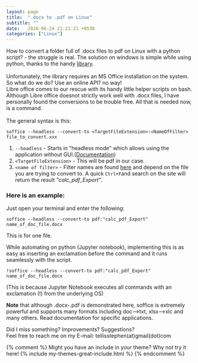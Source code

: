 ```yaml
---
layout: page
title:  ".docx to .pdf on Linux"
subtitle: ""
date:   2020-06-24 21:21:21 +0530
categories: ["Linux"]
---
```

How to convert a folder full of  .docx files to pdf on Linux with a python script? - the struggle is real.
The solution on windows is simple while using python, thanks to the handy [library](https://pypi.org/project/docx2pdf/ "Go to site").  
<br>
Unfortunately, the library requires an MS Office installation on the system. So what do we do? Use an online API? no way!   
Libre office comes to our rescue with its handy little helper scripts on bash.   
Although Libre office doesnot strictly work well with .docx files, I have personally found the conversions to be trouble free.
All that is needed now, is a command.   
<br>
The general syntax is this:
```
soffice --headless --convert-to <TargetFileExtension>:<NameOfFilter> file_to_convert.xxx
```
1. `--headless` - Starts in "headless mode" which allows using the application without GUI.([Documentation](https://help.libreoffice.org/Common/Starting_the_Software_With_Parameters "Go to site"))   
2. `<TargetFileExtension>` - This will be pdf in our case.  
3. `<name of filter>`  - Filter names are found [here](https://cgit.freedesktop.org/libreoffice/core/tree/filter/source/config/fragments/filters "Go to site") and depend on the file you are trying to convert to. A quick `Ctrl+F`and search on the site will return the result *"calc_pdf_Export"*.   

### Here is an example:  

Just open your terminal and enter the following:
```
soffice --headless --convert-to pdf:"calc_pdf_Export" name_of_doc_file.docx
```
This is for one file.   

While automating on python (Jupyter notebook), implementing this is as easy as inserting an exclamation before the command and it runs seamlessly with the script.      
```
!soffice --headless --convert-to pdf:"calc_pdf_Export" name_of_doc_file.docx
```
(This is because Jupyter Notebook executes all commands with an exclamation (!) from the underlying OS)


**Note** that although .docx-.pdf is demonstrated here, soffice is extremely powerful and supports many formats including doc-->txt, xlsx-->xlc and many others. 
Read documentation for specific applications.

Did I miss something? Improvements? Suggestions?  
Feel free to reach me on my E-mail: tellisstephen(at)gmail(dot)com

{% comment %}
Might you have an include in your theme? Why not try it here!
{% include my-themes-great-include.html %}
{% endcomment %}


